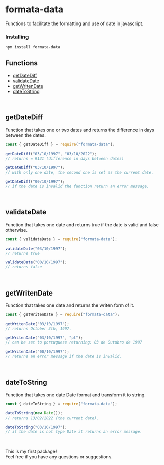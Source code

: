 # formata-data

Functions to facilitate the formatting and use of date in javascript.

### Installing

```
npm install formata-data
```

## Functions

- [getDateDiff](#getdatediff)
- [validateDate](#validatedate)
- [getWritenDate](#getwritendate)
- [dateToString](#datetostring)

<br />

## getDateDiff

Function that takes one or two dates and returns the difference in days between the dates.

```javascript
const { getDateDiff } = require("formata-data");

getDateDiff("03/10/1997", "03/10/2022");
// returns = 9131 (difference in days between dates)

getDateDiff("03/10/1997");
// with only one date, the second one is set as the current date.

getDateDiff("00/10/1997");
// if the date is invalid the function return an error message.
```

<br />

## validateDate

Function that takes one date and returns true if the date is valid and false otherwise.

```javascript
const { validateDate } = require("formata-data");

validateDate("03/10/1997");
// returns true

validateDate("00/10/1997");
// returns false
```

<br />

## getWritenDate

Function that takes one date and returns the writen form of it.

```javascript
const { getWritenDate } = require("formata-data");

getWritenDate("03/10/1997");
// returns October 3th, 1997.

getWritenDate("03/10/1997", "pt");
// can be set to portuguese returning: 03 de Outubro de 1997

getWritenDate("00/10/1997");
// returns an error message if the date is invalid.
```

<br />

## dateToString

Function that takes one date Date format and transform it to string.

```javascript
const { dateToString } = require("formata-data");

dateToString(new Date());
// returns 13/02/2022 (the current date).

dateToString("03/10/1997");
// if the date is not type Date it returns an error message.
```

<br />

This is my first package!
<br />
Feel free if you have any questions or suggestions.
